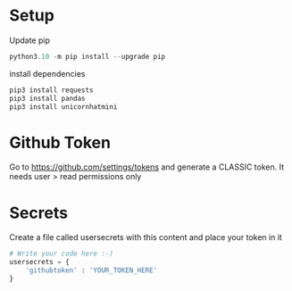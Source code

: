 # Setup

Update pip

```python
python3.10 -m pip install --upgrade pip
```

install dependencies 

```python 
pip3 install requests
pip3 install pandas
pip3 install unicornhatmini
```

# Github Token
Go to https://github.com/settings/tokens and generate a CLASSIC token. It needs user > read permissions only

# Secrets
Create a file called usersecrets with this content and place your token in it

```python
# Write your code here :-)
usersecrets = {
    'githubtoken' : 'YOUR_TOKEN_HERE'
}
```